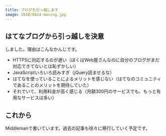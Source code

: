 ```yaml
---
title: ブログを引っ越します
image: 2018/0424-moving.jpg
---
```


## はてなブログから引っ越しを決意

しました。理由はこんなかんじです。

- HTTPSに対応するのが遅い（ぼくはWeb屋さんなのに自分のブログがまだ対応できてないとは恥ずかしい）
- JavaScriptいろいろ読みすぎ（jQuery読ませるな）
- はてなを使っていることによるメリットを感じない（はてなのコミュニティであることのメリットを期待していた）
- それでいて、利用料金が高く感じる（月額300円のサービスでも、もっと有用なサービスは多い）

## これから

Middlemanで書いています。過去の記事も徐々に移行していく予定です。
